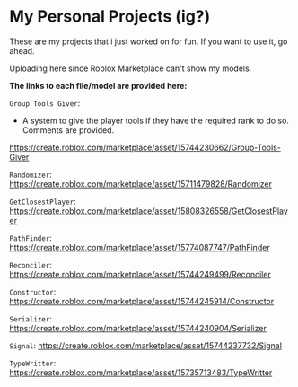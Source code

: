 # My Personal Projects (ig?)

These are my projects that i just worked on for fun.
If you want to use it, go ahead.

Uploading here since Roblox Marketplace can't show my models.

**The links to each file/model are provided here:**

`Group Tools Giver`:
- A system to give the player tools if they have the required rank to do so.
Comments are provided.

https://create.roblox.com/marketplace/asset/15744230662/Group-Tools-Giver

`Randomizer`:
https://create.roblox.com/marketplace/asset/15711479828/Randomizer

`GetClosestPlayer`:
https://create.roblox.com/marketplace/asset/15808326558/GetClosestPlayer

`PathFinder`:
https://create.roblox.com/marketplace/asset/15774087747/PathFinder

`Reconciler`:
https://create.roblox.com/marketplace/asset/15744249499/Reconciler

`Constructor`:
https://create.roblox.com/marketplace/asset/15744245914/Constructor

`Serializer`:
https://create.roblox.com/marketplace/asset/15744240904/Serializer

`Signal`:
https://create.roblox.com/marketplace/asset/15744237732/Signal

`TypeWritter`:
https://create.roblox.com/marketplace/asset/15735713483/TypeWritter
